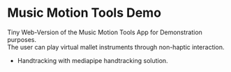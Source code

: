 # Music Motion Tools Demo
Tiny Web-Version of the Music Motion Tools App for Demonstration purposes. <br>
The user can play virtual mallet instruments through non-haptic interaction. 

- Handtracking with mediapipe handtracking solution. 





